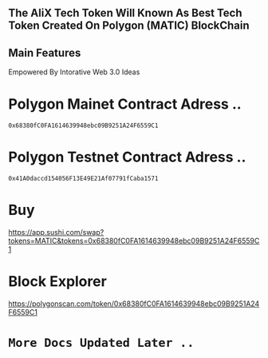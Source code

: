## The AliX Tech Token Will Known As Best Tech Token Created On Polygon (MATIC) BlockChain  
  
## Main Features  
  
Empowered By Intorative Web 3.0 Ideas  
  
# Polygon Mainet Contract Adress ..  
`0x68380fC0FA1614639948ebc09B9251A24F6559C1`  
# Polygon Testnet Contract Adress ..  
`0x41A0daccd154056F13E49E21Af07791fCaba1571`  
  
# Buy  
https://app.sushi.com/swap?tokens=MATIC&tokens=0x68380fC0FA1614639948ebc09B9251A24F6559C1  
# Block Explorer
https://polygonscan.com/token/0x68380fC0FA1614639948ebc09B9251A24F6559C1  
  
# `More Docs Updated Later ..`  
